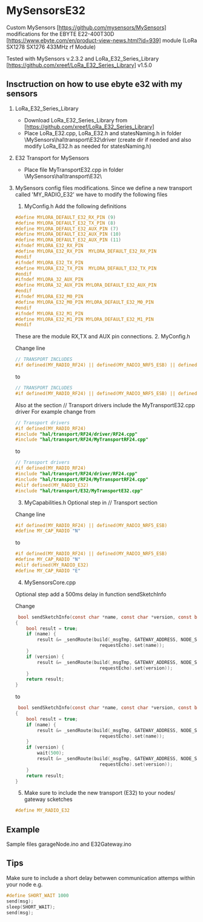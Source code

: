 # MySensorsE32
Custom MySensors [https://github.com/mysensors/MySensors] modifications for the ΕΒΥΤΕ E22-400T30D [https://www.ebyte.com/en/product-view-news.html?id=939] module (LoRa SX1278 SX1276 433MHz rf Module)

Tested with MySensors v.2.3.2 and LoRa_E32_Series_Library [https://github.com/xreef/LoRa_E32_Series_Library] v1.5.0

## Insctruction on how to use ebyte e32 with my sensors
1. LoRa_E32_Series_Library
    * Download  LoRa_E32_Series_Library from [https://github.com/xreef/LoRa_E32_Series_Library]
    * Place LoRa_E32.cpp, LoRa_E32.h and statesNaming.h in folder \MySensors\hal\transport\E32\driver
    (create dir if needed and also modify LoRa_E32.h as needed for statesNaming.h)
2. E32 Transport for MySensors
    * Place file MyTransportE32.cpp in folder \MySensors\hal\transport\E32\
3. MySensors config files modifications. 
Since we define a new transport called 'MY_RADIO_E32' we have to modify the following files
    1. MyConfig.h
    Add the following definitions
    ```c
    #define MYLORA_DEFAULT_E32_RX_PIN (9)
    #define MYLORA_DEFAULT_E32_TX_PIN (8)
    #define MYLORA_DEFAULT_E32_AUX_PIN (7)
    #define MYLORA_DEFAULT_E32_AUX_PIN (10)
    #define MYLORA_DEFAULT_E32_AUX_PIN (11)
    #ifndef MYLORA_E32_RX_PIN 
    #define MYLORA_E32_RX_PIN  MYLORA_DEFAULT_E32_RX_PIN
    #endif
    #ifndef MYLORA_E32_TX_PIN  
    #define MYLORA_E32_TX_PIN  MYLORA_DEFAULT_E32_TX_PIN
    #endif
    #ifndef MYLORA_32_AUX_PIN  
    #define MYLORA_32_AUX_PIN MYLORA_DEFAULT_E32_AUX_PIN
    #endif
    #ifndef MYLORA_E32_M0_PIN  
    #define MYLORA_E32_M0_PIN MYLORA_DEFAULT_E32_M0_PIN
    #endif
    #ifndef MYLORA_E32_M1_PIN  
    #define MYLORA_E32_M1_PIN MYLORA_DEFAULT_E32_M1_PIN
    #endif
    ```
    These are the module RX,TX and AUX pin connections.
    2. MyConfig.h
    
    Change line
    ```c
    // TRANSPORT INCLUDES
    #if defined(MY_RADIO_RF24) || defined(MY_RADIO_NRF5_ESB) || defined(MY_RADIO_RFM69) || defined(MY_RADIO_RFM95) || defined(MY_RS485)
    ```
    to 
     ```c
    // TRANSPORT INCLUDES
    #if defined(MY_RADIO_RF24) || defined(MY_RADIO_NRF5_ESB) || defined(MY_RADIO_RFM69) || defined(MY_RADIO_RFM95) || defined(MY_RS485) || defined(MY_RADIO_E32) || defined(MY_RADIO_ETH)
    ```
    Also at the section // Transport drivers include the MyTransportE32.cpp driver
    For example change from
     ```c
   // Transport drivers
    #if defined(MY_RADIO_RF24)
    #include "hal/transport/RF24/driver/RF24.cpp"
    #include "hal/transport/RF24/MyTransportRF24.cpp"
    ```
    to 
     ```c
    // Transport drivers
    #if defined(MY_RADIO_RF24)
    #include "hal/transport/RF24/driver/RF24.cpp"
    #include "hal/transport/RF24/MyTransportRF24.cpp"
    #elif defined(MY_RADIO_E32)
    #include "hal/transport/E32/MyTransportE32.cpp"
    ```
    
    3. MyCapabilities.h
    Optional step in // Transport section
    
    Change line
    ```c
    #if defined(MY_RADIO_RF24) || defined(MY_RADIO_NRF5_ESB)
    #define MY_CAP_RADIO "N"
    ```
    to 
     ```c
    #if defined(MY_RADIO_RF24) || defined(MY_RADIO_NRF5_ESB)
    #define MY_CAP_RADIO "N"
    #elif defined(MY_RADIO_E32)
    #define MY_CAP_RADIO "E"
    ```
    4. MySensorsCore.cpp
    
    Optional step add a 500ms delay in function sendSketchInfo
    
    Change 
    ```c
     bool sendSketchInfo(const char *name, const char *version, const bool requestEcho)
    {
	    bool result = true;
    	if (name) {
		    result &= _sendRoute(build(_msgTmp, GATEWAY_ADDRESS, NODE_SENSOR_ID, C_INTERNAL, I_SKETCH_NAME,
		                           requestEcho).set(name));
	    }
	    if (version) {
		    result &= _sendRoute(build(_msgTmp, GATEWAY_ADDRESS, NODE_SENSOR_ID, C_INTERNAL, I_SKETCH_VERSION,
		                           requestEcho).set(version));
	    }
	    return result;
    }
    ```
    to
    ```c
     bool sendSketchInfo(const char *name, const char *version, const bool requestEcho)
    {
	    bool result = true;
    	if (name) {
		    result &= _sendRoute(build(_msgTmp, GATEWAY_ADDRESS, NODE_SENSOR_ID, C_INTERNAL, I_SKETCH_NAME,
		                           requestEcho).set(name));
	    }
	    if (version) {
		    wait(500);
		    result &= _sendRoute(build(_msgTmp, GATEWAY_ADDRESS, NODE_SENSOR_ID, C_INTERNAL, I_SKETCH_VERSION,
		                           requestEcho).set(version));
	    }
	    return result;
    }
    ```
    
    5. Make sure to include the new transport (E32) to your nodes/ gateway scketches
    ```c
    #define MY_RADIO_E32
    ```

## Example
Sample files garageNode.ino and E32Gateway.ino

## Tips ##
Make sure to include  a short delay betwwen communication attemps within your node
e.g.
```c
#define SHORT_WAIT 1000
send(msg);
sleep(SHORT_WAIT);
send(msg);
```
